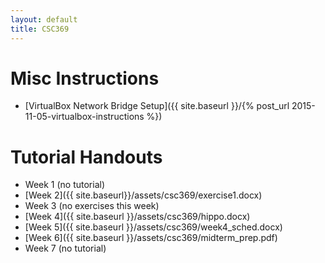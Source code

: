 ```yaml
---
layout: default
title: CSC369
---
```


# Misc Instructions

* [VirtualBox Network Bridge Setup]({{ site.baseurl }}/{% post_url 2015-11-05-virtualbox-instructions %})

# Tutorial Handouts

* Week 1 (no tutorial)
* [Week 2]({{ site.baseurl}}/assets/csc369/exercise1.docx)
* Week 3 (no exercises this week)
* [Week 4]({{ site.baseurl }}/assets/csc369/hippo.docx)
* [Week 5]({{ site.baseurl }}/assets/csc369/week4_sched.docx)
* [Week 6]({{ site.baseurl }}/assets/csc369/midterm_prep.pdf)
* Week 7 (no tutorial)
